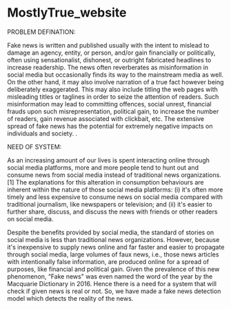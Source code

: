 # MostlyTrue_website

PROBLEM DEFINATION:

Fake news is written and published usually with the intent to mislead to damage an agency, entity, or person, and/or gain financially or politically, often using sensationalist, dishonest, or outright fabricated headlines to increase readership.
 The news often reverberates as misinformation in social media but occasionally finds its way to the mainstream media as well. On the other hand, it may also involve narration of a true fact however being deliberately exaggerated. This may also include titling the web pages with misleading titles or taglines in order to seize the attention of readers.
 Such misinformation may lead to committing offences, social unrest, financial frauds upon such misrepresentation, political gain, to increase the number of readers, gain revenue associated with clickbait, etc. The extensive spread of fake news has the potential for extremely negative impacts on individuals and society. 
.



NEED OF SYSTEM:

As an increasing amount of our lives is spent interacting online through social media platforms, more and more people tend to hunt out and consume news from social media instead of traditional news organizations.[1] The explanations for this alteration in consumption behaviours are inherent within the nature of those social media platforms: (i) it's often more timely and less expensive to consume news on social media compared with traditional journalism, like newspapers or television; and (ii) it's easier to further share, discuss, and discuss the news with friends or other readers on social media.

Despite the benefits provided by social media, the standard of stories on social media is less than traditional news organizations. However, because it's inexpensive to supply news online and far faster and easier to propagate through social media, large volumes of faux news, i.e., those news articles with intentionally false information, are produced online for a spread of purposes, like financial and political gain.
Given the prevalence of this new phenomenon, “Fake news" was even named the word of the year by the Macquarie Dictionary in 2016. Hence there is a need for a system that will check if given news is real or not. So, we have made a fake news detection model which detects the reality of the news.
